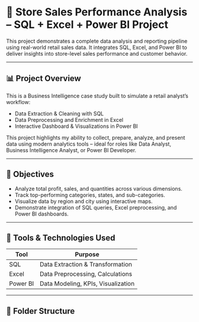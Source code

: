 # 🛒 Store Sales Performance Analysis – SQL + Excel + Power BI Project

This project demonstrates a complete data analysis and reporting pipeline using real-world retail sales data. It integrates SQL, Excel, and Power BI to deliver insights into store-level sales performance and customer behavior.

---

## 📊 Project Overview

This is a Business Intelligence case study built to simulate a retail analyst’s workflow:
- Data Extraction & Cleaning with SQL
- Data Preprocessing and Enrichment in Excel
- Interactive Dashboard & Visualizations in Power BI

This project highlights my ability to collect, prepare, analyze, and present data using modern analytics tools – ideal for roles like Data Analyst, Business Intelligence Analyst, or Power BI Developer.

---

## 🚀 Objectives

- Analyze total profit, sales, and quantities across various dimensions.
- Track top-performing categories, states, and sub-categories.
- Visualize data by region and city using interactive maps.
- Demonstrate integration of SQL queries, Excel preprocessing, and Power BI dashboards.

---

## 🔧 Tools & Technologies Used

| Tool      | Purpose                           |
|-----------|-----------------------------------|
| SQL       | Data Extraction & Transformation  |
| Excel     | Data Preprocessing, Calculations  |
| Power BI  | Data Modeling, KPIs, Visualization|

---

## 📁 Folder Structure


